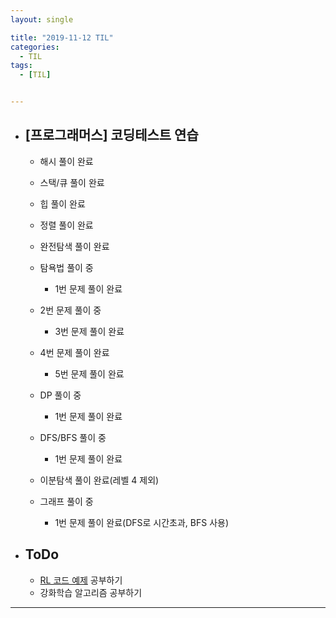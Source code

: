 ```yaml
---
layout: single

title: "2019-11-12 TIL"
categories:
  - TIL
tags:
  - [TIL]


---
```




- ## [프로그래머스] 코딩테스트 연습

  - 해시 풀이 완료

  - 스택/큐 풀이 완료

  - 힙 풀이 완료

  - 정렬 풀이 완료

  - 완전탐색 풀이 완료

  - 탐욕법 풀이 중
  
    - 1번 문제 풀이 완료
  - 2번 문제 풀이 중
    - 3번 문제 풀이 완료
  - 4번 문제 풀이 완료
    - 5번 문제 풀이 완료
  
  - DP 풀이 중

    - 1번 문제 풀이 완료

  - DFS/BFS 풀이 중

    - 1번 문제 풀이 완료

  - 이분탐색 풀이 완료(레벨 4 제외)
  
  - 그래프 풀이 중
    
    - 1번 문제 풀이 완료(DFS로 시간초과, BFS 사용)
    
    
    
    
    
  
- ## ToDo

  - [RL 코드 예제](https://github.com/rlcode/reinforcement-learning-kr) 공부하기
  - 강화학습 알고리즘 공부하기

------

